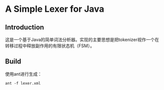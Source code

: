 # A Simple Lexer for Java

## Introduction

这是一个基于Java的简单词法分析器。实现的主要思想是把tokenizer视作一个在转移过程中释放副作用的有限状态机（FSM）。

## Build

使用ant进行生成：

```$xslt
ant -f lexer.xml
```
